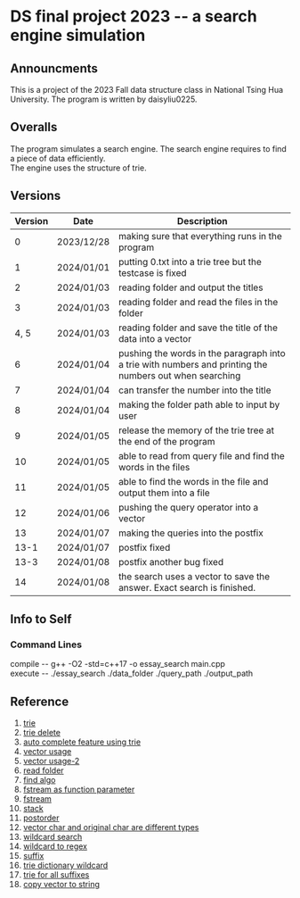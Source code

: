 # DS final project 2023 -- a search engine simulation
## Announcments
This is a project of the 2023 Fall data structure class in National Tsing Hua University.
The program is written by daisyliu0225.

## Overalls
The program simulates a search engine. The search engine requires to find a piece of data efficiently. <br />
The engine uses the structure of trie.

## Versions
| Version | Date | Description |
|---|---|---|
|0|2023/12/28| making sure that everything runs in the program |
|1|2024/01/01| putting 0.txt into a trie tree but the testcase is fixed|
|2|2024/01/03| reading folder and output the titles|
|3|2024/01/03| reading folder and read the files in the folder|
|4, 5|2024/01/03| reading folder and save the title of the data into a vector|
|6|2024/01/04|pushing the words in the paragraph into a trie with numbers and printing the numbers out when searching|
|7|2024/01/04|can transfer the number into the title|
|8|2024/01/04|making the folder path able to input by user|
|9|2024/01/05|release the memory of the trie tree at the end of the program|
|10|2024/01/05|able to read from query file and find the words in the files|
|11|2024/01/05|able to find the words in the file and output them into a file|
|12|2024/01/06|pushing the query operator into a vector|
|13|2024/01/07|making the queries into the postfix|
|13-1|2024/01/07|postfix fixed|
|13-3|2024/01/08|postfix another bug fixed|
|14|2024/01/08|the search uses a vector to save the answer. Exact search is finished.|

## Info to Self
### Command Lines
compile -- g++ -O2 -std=c++17 -o essay_search main.cpp <br />
execute -- ./essay_search ./data_folder ./query_path ./output_path

## Reference
1. [trie](https://www.geeksforgeeks.org/trie-insert-and-search/)
2. [trie delete](https://www.geeksforgeeks.org/trie-delete/)
3. [auto complete feature using trie](https://www.geeksforgeeks.org/auto-complete-feature-using-trie/)
4. [vector usage](https://www.geeksforgeeks.org/2d-vector-in-cpp-with-user-defined-size/)
5. [vector usage-2](https://cplusplus.com/reference/vector/vector/)
6. [read folder](https://cplusplus.com/forum/beginner/10292/)
7. [find algo](https://cplusplus.com/reference/algorithm/find/)
8. [fstream as function parameter](https://stackoverflow.com/questions/14503605/using-fstream-object-as-a-function-parameter)
9. [fstream](https://cplusplus.com/doc/tutorial/files/)
10. [stack](https://cplusplus.com/reference/stack/stack/)
11. [postorder](https://www.tinytsunami.info/preorder-inorder-postorder/)
12. [vector char and original char are different types](https://stackoverflow.com/questions/38513512/how-to-create-a-2-dimensional-matrix-of-char-using-vectors-in-c)
13. [wildcard search](https://www.geeksforgeeks.org/wildcard-pattern-matching/)
14. [wildcard to regex](https://www.codeproject.com/Articles/11556/Converting-Wildcards-to-Regexes)
15. [suffix](https://www.geeksforgeeks.org/auto-complete-feature-using-trie/)
16. [trie dictionary wildcard](https://gist.github.com/shehabic/5a004258793d7cf8cfa0ca15ffebb6a1)
17. [trie for all suffixes](https://www.geeksforgeeks.org/pattern-searching-using-trie-suffixes/)
18. [copy vector to string](https://stackoverflow.com/questions/7382644/how-to-efficiently-copy-a-stdvectorchar-to-a-stdstring)
